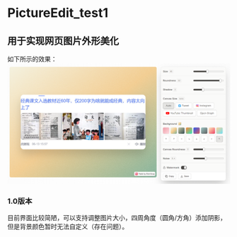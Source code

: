 # PictureEdit_test1

## 用于实现网页图片外形美化

如下所示的效果：
![image](https://github.com/AntlerPotato/PictureEdit_test1/blob/main/Example/1.png)


### 1.0版本
目前界面比较简陋，可以支持调整图片大小，四周角度（圆角/方角）添加阴影，但是背景颜色暂时无法自定义（存在问题）。
